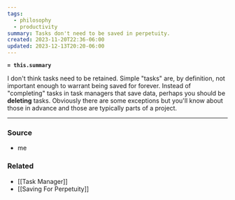 ```yaml
---
tags:
  - philosophy
  - productivity
summary: Tasks don't need to be saved in perpetuity.
created: 2023-11-20T22:36-06:00
updated: 2023-12-13T20:20-06:00
---
```

**`= this.summary`**

I don't think tasks need to be retained. Simple "tasks" are, by definition, not important enough to warrant being saved for forever. Instead of "completing" tasks in task managers that save data, perhaps you should be **deleting** tasks. Obviously there are some exceptions but you'll know about those in advance and those are typically parts of a project.

---
### Source
- me

### Related
- [[Task Manager]]
- [[Saving For Perpetuity]]